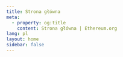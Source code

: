 ```yaml
---
title: Strona główna
meta:
  - property: og:title
    content: Strona główna | Ethereum.org
lang: pl
layout: home
sidebar: false
---
```


<HomePage />
